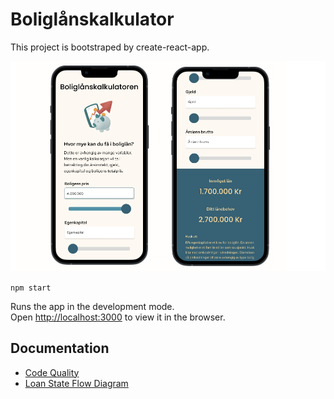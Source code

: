 # Boliglånskalkulator

This project is bootstraped by create-react-app.

![alt text](./src/Frontend/Design/Images/userInterface.png)

`npm start`

Runs the app in the development mode. \
Open [http://localhost:3000](http://localhost:3000) to view it in the browser.

## Documentation

- [Code Quality](src/documentation/CodeQuality.md)
- [Loan State Flow Diagram](src/documentation/LoanStateFlowDiagram.md)
